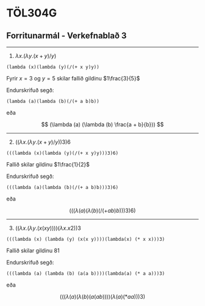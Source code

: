 <script type="text/javascript" 
  src="http://cdn.mathjax.org/mathjax/latest/MathJax.js?config=TeX-AMS-MML_HTMLorMML">
</script>
<script type="text/x-mathjax-config">
  MathJax.Hub.Config({ tex2jax: {inlineMath: [['$', '$']]}, messageStyle: "none" });
</script>

# TÖL304G
## Forritunarmál - Verkefnablað 3

---

1. $λx.(λy.(x + y) /y)$

```
(lambda (x)(lambda (y)(/(+ x y)y))
```

Fyrir $x=3$ og $y=5$ skilar fallið gildinu $1\frac{3}{5}$

Endurskrifuð segð:

```
(lambda (a)(lambda (b)(/(+ a b)b))
```

eða

$$
(\lambda (a) (\lambda (b) \frac{a + b}{b}))
$$


---

2. $((λx.(λy.(x + y) /y)) 3) 6$
```
(((lambda (x)(lambda (y)(/(+ x y)y)))3)6)
```

Fallið skilar gildinu $1\frac{1}{2}$

Endurskrifuð segð:
```
(((lambda (a)(lambda (b)(/(+ a b)b)))3)6)
```

eða

$$
(((\lambda (a)(\lambda (b)(/(+ a b) b))) 3) 6)
$$



---

3. $((λx.(λy.(x(xy)))) (λx.x2))3$
```
(((lambda (x) (lambda (y) (x(x y))))(lambda(x) (* x x)))3)
```

Fallið skilar gildinu $81$

Endurskrifuð segð:

```
(((lambda (a) (lambda (b) (a(a b))))(lambda(a) (* a a)))3)
```

eða

$$
(((\lambda (a) (\lambda (b) (a (a b)))) (\lambda (a) (* a a))) 3)
$$